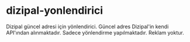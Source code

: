 # dizipal-yonlendirici
Dizipal güncel adresi için yönlendirici.
Güncel adres Dizipal'in kendi API'ından alınmaktadır. Sadece yönlendirme yapılmaktadır. Reklam yoktur.
